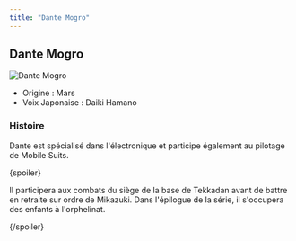 ```yaml
---
title: "Dante Mogro"
---
```


Dante Mogro
-----------


![Dante Mogro](/images/stories/saga/g-tekketsu-s2/persos/dante-mogro.png)


* Origine : Mars
* Voix Japonaise : Daiki Hamano


### Histoire


Dante est spécialisé dans l'électronique et participe également au pilotage de Mobile Suits. 


{spoiler}


Il participera aux combats du siège de la base de Tekkadan avant de battre en retraite sur ordre de Mikazuki. Dans l'épilogue de la série, il s'occupera des enfants à l'orphelinat.


{/spoiler}


